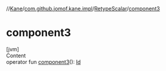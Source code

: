 //[Kane](../../index.md)/[com.github.jomof.kane.impl](../index.md)/[RetypeScalar](index.md)/[component3](component3.md)



# component3  
[jvm]  
Content  
operator fun [component3](component3.md)(): [Id](../index.md#%5Bcom.github.jomof.kane.impl%2FId%2F%2F%2FPointingToDeclaration%2F%5D%2FClasslikes%2F-1790361778)  




